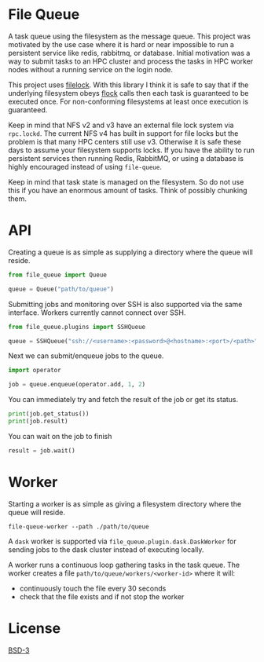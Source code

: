 # File Queue

A task queue using the filesystem as the message queue. This project
was motivated by the use case where it is hard or near impossible to
run a persistent service like redis, rabbitmq, or database. Initial
motivation was a way to submit tasks to an HPC cluster and process the
tasks in HPC worker nodes without a running service on the login node.

This project uses [filelock](https://pypi.org/project/filelock/). With
this library I think it is safe to say that if the underlying
filesystem obeys [flock](https://linux.die.net/man/2/flock) calls then
each task is guaranteed to be executed once. For non-conforming
filesystems at least once execution is guaranteed.

Keep in mind that NFS v2 and v3 have an external file lock system via
`rpc.lockd`. The current NFS v4 has built in support for file locks
but the problem is that many HPC centers still use v3. Otherwise it is
safe these days to assume your filesystem supports locks. If you have
the ability to run persistent services then running Redis, RabbitMQ,
or using a database is highly encouraged instead of using
`file-queue`.

Keep in mind that task state is managed on the filesystem. So do not
use this if you have an enormous amount of tasks. Think of possibly
chunking them.

# API

Creating a queue is as simple as supplying a directory where the queue
will reside.

```python
from file_queue import Queue

queue = Queue("path/to/queue")
```

Submitting jobs and monitoring over SSH is also supported via the same
interface. Workers currently cannot connect over SSH.

```python
from file_queue.plugins import SSHQueue

queue = SSHQueue("ssh://<username>:<password>@<hostname>:<port>/<path>")
```

Next we can submit/enqueue jobs to the queue.

```python
import operator

job = queue.enqueue(operator.add, 1, 2)
```

You can immediately try and fetch the result of the job or get its
status.

```python
print(job.get_status())
print(job.result)
```

You can wait on the job to finish

```python
result = job.wait()
```

# Worker

Starting a worker is as simple as giving a filesystem directory where
the queue will reside.

```shell
file-queue-worker --path ./path/to/queue
```

A `dask` worker is supported via `file_queue.plugin.dask.DaskWorker`
for sending jobs to the dask cluster instead of executing locally.

A worker runs a continuous loop gathering tasks in the task queue. The
worker creates a file `path/to/queue/workers/<worker-id>` where it
will:
 - continuously touch the file every 30 seconds
 - check that the file exists and if not stop the worker

# License

[BSD-3]()

